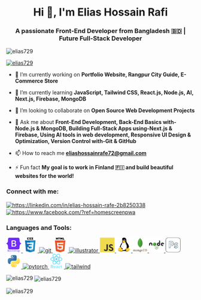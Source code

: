 <h1 align="center">Hi 👋, I'm Elias Hossain Rafi</h1>
<h3 align="center">A passionate Front-End Developer from Bangladesh 🇧🇩 | Future Full-Stack Developer</h3>

<p align="left"> <img src="https://komarev.com/ghpvc/?username=elias729&label=Profile%20views&color=0e75b6&style=flat" alt="elias729" /> </p>

<p align="left"> <a href="https://github.com/ryo-ma/github-profile-trophy"><img src="https://github-profile-trophy.vercel.app/?username=elias729" alt="elias729" /></a> </p>

- 🔭 I’m currently working on **Portfolio Website, Rangpur City Guide, E-Commerce Store**

- 🌱 I’m currently learning **JavaScript, Tailwind CSS, React.js, Node.js, AI, Next.js, Firebase, MongoDB**

- 👯 I’m looking to collaborate on **Open Source Web Development Projects**

- 💬 Ask me about **Front-End Development, Back-End Basics with-Node.js & MongoDB, Building Full-Stack Apps using-Next.js & Firebase, Using AI tools in web development, Responsive UI Design & Optimization, Version Control with-Git & GitHub**

- 📫 How to reach me **eliashossainrafe72@gmail.com**

- ⚡ Fun fact **My goal is to work in Finland 🇫🇮 and build beautiful websites for the world!**

<h3 align="left">Connect with me:</h3>
<p align="left">
<a href="https://linkedin.com/in/https://linkedin.com/in/elias-rafe-dev" target="blank"><img align="center" src="https://raw.githubusercontent.com/rahuldkjain/github-profile-readme-generator/master/src/images/icons/Social/linked-in-alt.svg" alt="https://linkedin.com/in/elias-hossain-rafe-2b8250338" height="30" width="40" /></a>
<a href="https://fb.com/https://www.facebook.com/?ref=homescreenpwa" target="blank"><img align="center" src="https://raw.githubusercontent.com/rahuldkjain/github-profile-readme-generator/master/src/images/icons/Social/facebook.svg" alt="https://www.facebook.com/?ref=homescreenpwa" height="30" width="40" /></a>
</p>

<h3 align="left">Languages and Tools:</h3>
<p align="left"> <a href="https://getbootstrap.com" target="_blank" rel="noreferrer"> <img src="https://raw.githubusercontent.com/devicons/devicon/master/icons/bootstrap/bootstrap-plain-wordmark.svg" alt="bootstrap" width="40" height="40"/> </a> <a href="https://www.w3schools.com/css/" target="_blank" rel="noreferrer"> <img src="https://raw.githubusercontent.com/devicons/devicon/master/icons/css3/css3-original-wordmark.svg" alt="css3" width="40" height="40"/> </a> <a href="https://git-scm.com/" target="_blank" rel="noreferrer"> <img src="https://www.vectorlogo.zone/logos/git-scm/git-scm-icon.svg" alt="git" width="40" height="40"/> </a> <a href="https://www.w3.org/html/" target="_blank" rel="noreferrer"> <img src="https://raw.githubusercontent.com/devicons/devicon/master/icons/html5/html5-original-wordmark.svg" alt="html5" width="40" height="40"/> </a> <a href="https://www.adobe.com/in/products/illustrator.html" target="_blank" rel="noreferrer"> <img src="https://www.vectorlogo.zone/logos/adobe_illustrator/adobe_illustrator-icon.svg" alt="illustrator" width="40" height="40"/> </a> <a href="https://developer.mozilla.org/en-US/docs/Web/JavaScript" target="_blank" rel="noreferrer"> <img src="https://raw.githubusercontent.com/devicons/devicon/master/icons/javascript/javascript-original.svg" alt="javascript" width="40" height="40"/> </a> <a href="https://www.linux.org/" target="_blank" rel="noreferrer"> <img src="https://raw.githubusercontent.com/devicons/devicon/master/icons/linux/linux-original.svg" alt="linux" width="40" height="40"/> </a> <a href="https://www.mongodb.com/" target="_blank" rel="noreferrer"> <img src="https://raw.githubusercontent.com/devicons/devicon/master/icons/mongodb/mongodb-original-wordmark.svg" alt="mongodb" width="40" height="40"/> </a> <a href="https://nodejs.org" target="_blank" rel="noreferrer"> <img src="https://raw.githubusercontent.com/devicons/devicon/master/icons/nodejs/nodejs-original-wordmark.svg" alt="nodejs" width="40" height="40"/> </a> <a href="https://www.photoshop.com/en" target="_blank" rel="noreferrer"> <img src="https://raw.githubusercontent.com/devicons/devicon/master/icons/photoshop/photoshop-line.svg" alt="photoshop" width="40" height="40"/> </a> <a href="https://www.python.org" target="_blank" rel="noreferrer"> <img src="https://raw.githubusercontent.com/devicons/devicon/master/icons/python/python-original.svg" alt="python" width="40" height="40"/> </a> <a href="https://pytorch.org/" target="_blank" rel="noreferrer"> <img src="https://www.vectorlogo.zone/logos/pytorch/pytorch-icon.svg" alt="pytorch" width="40" height="40"/> </a> <a href="https://reactjs.org/" target="_blank" rel="noreferrer"> <img src="https://raw.githubusercontent.com/devicons/devicon/master/icons/react/react-original-wordmark.svg" alt="react" width="40" height="40"/> </a> <a href="https://tailwindcss.com/" target="_blank" rel="noreferrer"> <img src="https://www.vectorlogo.zone/logos/tailwindcss/tailwindcss-icon.svg" alt="tailwind" width="40" height="40"/> </a> </p>

<p><img align="left" src="https://github-readme-stats.vercel.app/api/top-langs?username=elias729&show_icons=true&locale=en&layout=compact" alt="elias729" /></p>

<p>&nbsp;<img align="center" src="https://github-readme-stats.vercel.app/api?username=elias729&show_icons=true&locale=en" alt="elias729" /></p>

<p><img align="center" src="https://github-readme-streak-stats.herokuapp.com/?user=elias729&" alt="elias729" /></p>
